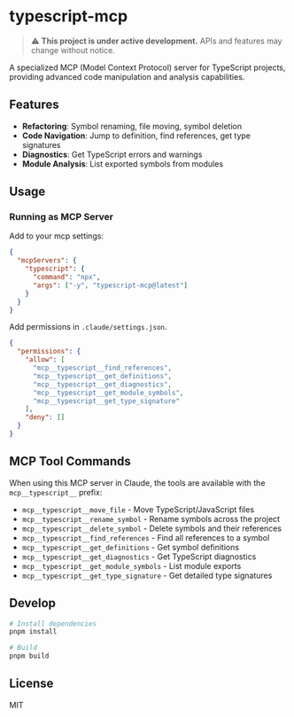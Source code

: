 # typescript-mcp

> ⚠️ **This project is under active development.** APIs and features may change without notice.

A specialized MCP (Model Context Protocol) server for TypeScript projects, providing advanced code manipulation and analysis capabilities.

## Features

- **Refactoring**: Symbol renaming, file moving, symbol deletion
- **Code Navigation**: Jump to definition, find references, get type signatures
- **Diagnostics**: Get TypeScript errors and warnings
- **Module Analysis**: List exported symbols from modules

## Usage

### Running as MCP Server

Add to your mcp settings:

```json
{
  "mcpServers": {
    "typescript": {
      "command": "npx",
      "args": ["-y", "typescript-mcp@latest"]
    }
  }
}
```

Add permissions in `.claude/settings.json`.

```json
{
  "permissions": {
    "allow": [
      "mcp__typescript__find_references",
      "mcp__typescript__get_definitions",
      "mcp__typescript__get_diagnostics",
      "mcp__typescript__get_module_symbols",
      "mcp__typescript__get_type_signature"
    ],
    "deny": []
  }
}
```

## MCP Tool Commands

When using this MCP server in Claude, the tools are available with the `mcp__typescript__` prefix:

- `mcp__typescript__move_file` - Move TypeScript/JavaScript files
- `mcp__typescript__rename_symbol` - Rename symbols across the project
- `mcp__typescript__delete_symbol` - Delete symbols and their references
- `mcp__typescript__find_references` - Find all references to a symbol
- `mcp__typescript__get_definitions` - Get symbol definitions
- `mcp__typescript__get_diagnostics` - Get TypeScript diagnostics
- `mcp__typescript__get_module_symbols` - List module exports
- `mcp__typescript__get_type_signature` - Get detailed type signatures

## Develop

```bash
# Install dependencies
pnpm install

# Build
pnpm build
```

## License

MIT
